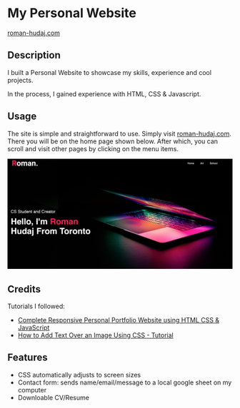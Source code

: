 # My Personal Website

[roman-hudaj.com](http://roman-hudaj.com)

## Description

I built a Personal Website to showcase my skills, experience and cool projects. 

In the process, I gained experience with HTML, CSS & Javascript. 

## Usage
  
The site is simple and straightforward to use. Simply visit [roman-hudaj.com](http://roman-hudaj.com). There you will be on the home page shown below. After which, you can scroll and visit other pages by clicking on the menu items. 

![alt text](readme-assets/img1.png)


## Credits

Tutorials I followed: 
- [Complete Responsive Personal Portfolio Website using HTML CSS & JavaScript](https://www.google.com/url?sa=t&rct=j&q=&esrc=s&source=video&cd=&cad=rja&uact=8&ved=2ahUKEwimxN7mhev9AhVsk2oFHVluCiwQtwJ6BAgIEAI&url=https%3A%2F%2Fwww.youtube.com%2Fwatch%3Fv%3Dtcskp-ncN0I&usg=AOvVaw11lxKU2qeWqbN4lyywvs4l)
- [How to Add Text Over an Image Using CSS - Tutorial](https://www.youtube.com/watch?v=hJwT1t_8_ZE)

## Features

- CSS automatically adjusts to screen sizes
- Contact form: sends name/email/message to a local google sheet on my computer 
- Downloable CV/Resume
